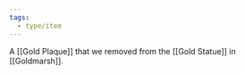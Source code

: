 ```yaml
---
tags:
  - type/item
---
```

A [[Gold Plaque]] that we removed from the [[Gold Statue]] in [[Goldmarsh]].